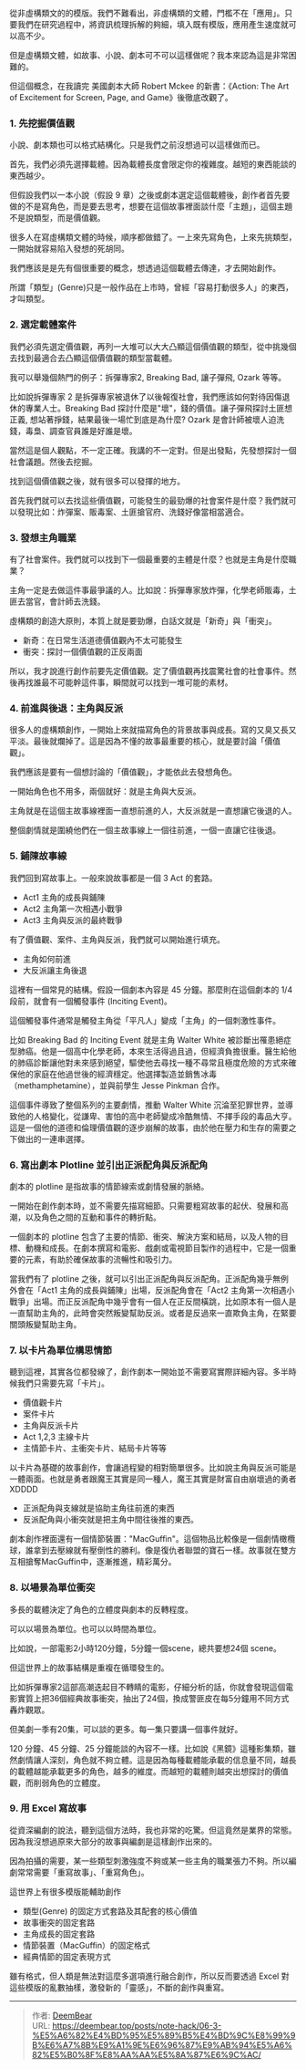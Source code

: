 # 


從非虛構類文的的模版。我們不難看出，非虛構類的文體，門檻不在「應用」。只要我們在研究過程中，將資訊梳理拆解的夠細，填入既有模版，應用產生速度就可以高不少。

但是虛構類文體，如故事、小說、劇本可不可以這樣做呢？我本來認為這是非常困難的。

但這個概念，在我讀完 美國劇本大師 Robert Mckee 的新書：《Action: The Art of Excitement for Screen, Page, and Game》後徹底改觀了。

### 1. 先挖掘價值觀

小說、劇本類也可以格式結構化。只是我們之前沒想過可以這樣做而已。

首先，我們必須先選擇載體。因為載體長度會限定你的複雜度。越短的東西能談的東西越少。

但假設我們以一本小說（假設 9 章）之後或劇本選定這個載體後，創作者首先要做的不是寫角色，而是要去思考，想要在這個故事裡面談什麼「主題」，這個主題不是說類型，而是價值觀。

很多人在寫虛構類文體的時候，順序都做錯了。一上來先寫角色，上來先挑類型，一開始就容易陷入發想的死胡同。

我們應該是是先有個很重要的概念，想透過這個載體去傳達，才去開始創作。

所謂「類型」(Genre)只是一般作品在上市時，曾經「容易打動很多人」的東西，才叫類型。

### 2. 選定載體案件

我們必須先選定價值觀，再列一大堆可以大大凸顯這個價值觀的類型，從中挑幾個去找到最適合去凸顯這個價值觀的類型當載體。

我可以舉幾個熱門的例子：拆彈專家2, Breaking Bad, 讓子彈飛, Ozark 等等。

比如說拆彈專家 2 是拆彈專家被退休了以後報復社會，我們應該如何對待因傷退休的專業人士。Breaking Bad 探討什麼是"壞"，錢的價值。讓子彈飛探討土匪想正義, 想站著掙錢，結果最後一場忙到底是為什麼? Ozark 是會計師被壞人迫洗錢，毒梟、調查官員誰是好誰是壞。

當然這是個人觀點，不一定正確。我講的不一定對。但是出發點，先發想探討一個社會議題。然後去挖掘。

找到這個價值觀之後，就有很多可以發揮的地方。

首先我們就可以去找這些價值觀，可能發生的最勁爆的社會案件是什麼？我們就可以發現比如：炸彈案、販毒案、土匪搶官府、洗錢好像當相當適合。

### 3. 發想主角職業

有了社會案件。我們就可以找到下一個最重要的主體是什麼？也就是主角是什麼職業？

主角一定是去做這件事最爭議的人。比如說：拆彈專家放炸彈，化學老師販毒，土匪去當官，會計師去洗錢。

虛構類的創造大原則，本質上就是要勁爆，白話文就是「新奇」與「衝突」。

* 新奇：在日常生活道德價值觀內不太可能發生
* 衝突：探討一個價值觀的正反兩面

所以，我才說進行創作前要先定價值觀。定了價值觀再找震驚社會的社會事件。然後再找誰最不可能幹這件事，瞬間就可以找到一堆可能的素材。

### 4. 前進與後退：主角與反派

很多人的虛構類創作，一開始上來就描寫角色的背景故事與成長。寫的又臭又長又平淡。最後就爛掉了。這是因為不懂的故事最重要的核心，就是要討論「價值觀」。

我們應該是要有一個想討論的「價值觀」，才能依此去發想角色。

一開始角色也不用多，兩個就好：就是主角與大反派。

主角就是在這個主故事線裡面一直想前進的人，大反派就是一直想讓它後退的人。

整個劇情就是圍繞他們在一個主故事線上一個往前進，一個一直讓它往後退。

### 5. 鋪陳故事線

我們回到寫故事上。一般來說故事都是一個 3 Act 的套路。

* Act1 主角的成長與鋪陳
* Act2 主角第一次相遇小戰爭
* Act3 主角與反派的最終戰爭

有了價值觀、案件、主角與反派，我們就可以開始進行填充。

* 主角如何前進
* 大反派讓主角後退

這裡有一個常見的結構。假設一個劇本內容是 45 分鐘。那麼則在這個劇本的 1/4 段前，就會有一個觸發事件 (Inciting Event)。

這個觸發事件通常是觸發主角從「平凡人」變成「主角」的一個刺激性事件。

比如 Breaking Bad 的 Inciting Event 就是主角 Walter White 被診斷出罹患絕症型肺癌。他是一個高中化學老師，本來生活得過且過，但經濟負擔很重。醫生給他的肺癌診斷讓他對未來感到絕望，驅使他去尋找一種不尋常且極度危險的方式來確保他的家庭在他過世後的經濟穩定。他選擇製造並銷售冰毒（methamphetamine），並與前學生 Jesse Pinkman 合作。

這個事件導致了整個系列的主要劇情，推動 Walter White 沉淪至犯罪世界，並導致他的人格變化，從謙卑、害怕的高中老師變成冷酷無情、不擇手段的毒品大亨。這是一個他的道德和倫理價值觀的逐步崩解的故事，由於他在壓力和生存的需要之下做出的一連串選擇。

### 6. 寫出劇本 Plotline 並引出正派配角與反派配角

劇本的 plotline 是指故事的情節線索或劇情發展的脈絡。

一開始在創作劇本時，並不需要先描寫細節。只需要粗寫故事的起伏、發展和高潮，以及角色之間的互動和事件的轉折點。

一個劇本的 plotline 包含了主要的情節、衝突、解決方案和結局，以及人物的目標、動機和成長。在劇本撰寫和電影、戲劇或電視節目製作的過程中，它是一個重要的元素，有助於確保故事的流暢性和吸引力。

當我們有了 plotline 之後，就可以引出正派配角與反派配角。正派配角幾乎無例外會在「Act1 主角的成長與鋪陳」出場，反派配角會在「Act2 主角第一次相遇小戰爭」出場。而正反派配角中幾乎會有一個人在正反間橫跳，比如原本有一個人是一直幫助主角的，此時會突然叛變幫助反派。或者是反過來一直欺負主角，在緊要關頭叛變幫助主角。

### 7. 以卡片為單位構思情節

聽到這裡，其實各位都發線了，創作劇本一開始並不需要寫實際詳細內容。多半時候我們只需要先寫「卡片」。

* 價值觀卡片
* 案件卡片
* 主角與反派卡片
* Act 1,2,3 主線卡片
* 主情節卡片、主衝突卡片、結局卡片等等

以卡片為基礎的故事創作，會讓過程變的相對簡單很多。比如說主角與反派可能是一體兩面。也就是勇者跟魔王其實是同一種人，魔王其實是財富自由崩壞過的勇者 XDDDD

* 正派配角與支線就是協助主角往前進的東西
* 反派配角與小衝突就是把主角中間往後推的東西。

劇本創作裡面還有一個情節裝置："MacGuffin"。這個物品比較像是一個劇情橄欖球，誰拿到去壓線就有壓倒性的勝利。像是復仇者聯盟的寶石一樣。故事就在雙方互相搶奪MacGuffin中，逐漸推進，精彩萬分。

### 8. 以場景為單位衝突

多長的載體決定了角色的立體度與劇本的反轉程度。

可以以場景為單位。也可以以時間為單位。

比如說，一部電影2小時120分鐘，5分鐘一個scene，總共要想24個 scene。

但這世界上的故事結構是重複在循環發生的。

比如拆彈專家2這部高潮迭起目不轉睛的電影，仔細分析的話，你就會發現這個電影實質上把36個經典故事衝突，抽出了24個，換成警匪皮在每5分鐘用不同方式轟炸觀眾。

但美劇一季有20集，可以談的更多。每一集只要講一個事件就好。

120 分鐘、45 分鐘、25 分鐘能談的內容不一樣。比如說《黑鏡》這種影集類，雖然劇情讓人深刻，角色就不夠立體。這是因為每種載體能承載的信息量不同，越長的載體越能承載更多的角色，越多的維度。而越短的載體則越突出想探討的價值觀，而削弱角色的立體度。

### 9. 用 Excel 寫故事

從資深編劇的說法，聽到這個方法時，我也非常的吃驚。但這竟然是業界的常態。因為我沒想過原來大部分的故事與編劇是這樣創作出來的。

因為拍攝的需要，某一些類型刺激強度不夠或某一些主角的職業張力不夠。所以編劇常常需要「重寫故事」、「重寫角色」。

這世界上有很多模版能輔助創作

* 類型(Genre) 的固定方式套路及其配套的核心價值
* 故事衝突的固定套路
* 主角成長的固定套路
* 情節裝置（MacGuffin）的固定格式
* 經典情節的固定表現方式

雖有格式，但人類是無法對這麼多選項進行融合創作，所以反而要透過 Excel 對這些模版的亂數抽樣，激發新的「靈感」，不斷的創作與重寫。

---

> 作者: [DeemBear](https://deembear.top)  
> URL: https://deembear.top/posts/note-hack/06-3-%E5%A6%82%E4%BD%95%E5%89%B5%E4%BD%9C%E8%99%9B%E6%A7%8B%E9%A1%9E%E6%96%87%E9%AB%94%E5%A6%82%E5%B0%8F%E8%AA%AA%E5%8A%87%E6%9C%AC/  

